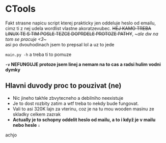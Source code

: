 # CTools
Fakt strasne napicu script kterej prakticky jen oddeluje heslo od emailu, cimz ti z nej udela wordlist vlastne akoratzevubec.
~~HEJ KAMO TREBA LINUX TE S TIM POSLE TEZCE DOPRDELE PROTOZE PATHY~~, ~*ale dw na tom se pracuje <3*~\
asi po dvouhodinach jsem to prepsal lol a uz to jede

` main.py -h ` a treba ti to pomuze

**`-v` NEFUNGUJE protoze jsem linej a nemam na to cas a radsi hulim vodni dymky**

## Hlavni duvody proc to pouzivat (ne)
 - Nic jineho takhle zbvytecneho a debilniho neexistuje
 - Je to dost rozbity zatim a wtf treba to nekdy bude fungovat.
 - Vali to asi 320K lajn za vterinu, coz je na tu mou wooden masinu ze skladky celkem zazrak
 - **Actually je to schopny oddelit heslo od mailu, a to i když je v mailu nebo hesle `:`**
 
 achjo
